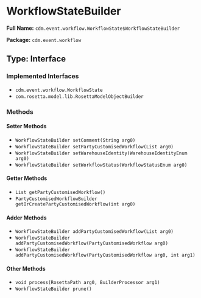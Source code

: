 # WorkflowStateBuilder

**Full Name:** `cdm.event.workflow.WorkflowState$WorkflowStateBuilder`

**Package:** `cdm.event.workflow`

## Type: Interface

### Implemented Interfaces

- `cdm.event.workflow.WorkflowState`
- `com.rosetta.model.lib.RosettaModelObjectBuilder`

### Methods

#### Setter Methods

- `WorkflowStateBuilder setComment(String arg0)`
- `WorkflowStateBuilder setPartyCustomisedWorkflow(List arg0)`
- `WorkflowStateBuilder setWarehouseIdentity(WarehouseIdentityEnum arg0)`
- `WorkflowStateBuilder setWorkflowStatus(WorkflowStatusEnum arg0)`

#### Getter Methods

- `List getPartyCustomisedWorkflow()`
- `PartyCustomisedWorkflowBuilder getOrCreatePartyCustomisedWorkflow(int arg0)`

#### Adder Methods

- `WorkflowStateBuilder addPartyCustomisedWorkflow(List arg0)`
- `WorkflowStateBuilder addPartyCustomisedWorkflow(PartyCustomisedWorkflow arg0)`
- `WorkflowStateBuilder addPartyCustomisedWorkflow(PartyCustomisedWorkflow arg0, int arg1)`

#### Other Methods

- `void process(RosettaPath arg0, BuilderProcessor arg1)`
- `WorkflowStateBuilder prune()`

